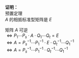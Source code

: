 **证明：**  
预置定理  
 $A$ 的相抵标准型矩阵是 $E$  
  
矩阵 $A$ 可逆  
 $\Leftrightarrow P_1\cdots P_s\cdot A\cdot Q_1\cdots Q_t=E$  
 $\Leftrightarrow A=P_s^{-1}\cdots P_1^{-1}\cdot E\cdot Q_t^{-1}\cdots Q_1^{-1}$  
 $\Leftrightarrow A=P_s^{-1}\cdots P_1^{-1}\cdot Q_t^{-1}\cdots Q_1^{-1}$  
